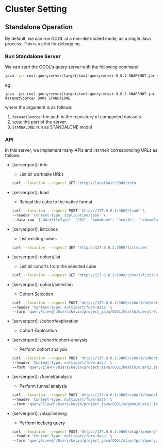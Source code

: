 # Cluster Setting

## Standalone Operation

By default, we can run COOL at a non-distributed mode, as a single Java process. This is useful for debugging. 

### Run Standalone Server

We can start the COOL's query server with the following command

```bash
java -jar cool-queryserver/target/cool-queryserver-0.0.1-SNAPSHOT.jar <datasetSource> <PORT> STANDALONE
```

eg.

```
java -jar cool-queryserver/target/cool-queryserver-0.0.1-SNAPSHOT.jar datasetSource/ 9009 STANDALONE
```

where the argument is as follows:

1. `datasetSource`: the path to the repository of compacted datasets.
2. `9009`: the port of the server.
3. `STANDALONE`: run as STANDALONE model

### API

In this server, we implement many APIs and list their corresponding URLs as follows:

- \[server:port]: info

  - List all workable URLs

  ```bash
  curl --location --request GET 'http://localhost:9009/info'
  ```

- \[server:port]: load

  - Reload the cube to the native format 

  ```bash
  curl --location --request POST 'http://127.0.0.1:9009/load' \
  --header 'Content-Type: application/json' \
  --data-raw '{"dataFileType": "CSV", "cubeName": "health", "schemaPath": "health/table.yaml", "dimPath": "health/dim.csv", "dataPath": "health/raw2.csv", "outputPath": "datasetSource"}'
  ```

- \[server:port]: listcubes

  - List existing cubes

  ```bash
  curl --location --request GET 'http://127.0.0.1:9009/listcubes'
  ```

- \[server:port]: cohort/list

  - List all cohorts from the selected cube

  ```bash
  curl --location --request GET 'http://127.0.0.1:9009/cohort/list?cube=health'
  ```

- \[server:port]: cohort/selection

  - Cohort Selection

  ```bash
  curl --location --request POST 'http://127.0.0.1:9009/cohort/selection' \
  --header 'Content-Type: multipart/form-data' \
  --form 'queryFile=@"/Users/kevin/project_java/COOL/health/query1-0.json"'
  ```

- \[server:port]: /cohort/exploration

  - Cohort Exploration

- \[server:port]: /cohort/cohort-analysis

  - Perform cohort analysis

  ```bash
  curl --location --request POST 'http://127.0.0.1:9009/cohort/cohort-analysis' \
  --header 'Content-Type: multipart/form-data' \
  --form 'queryFile=@"/Users/kevin/project_java/COOL/health/query2.json"'
  ```

- \[server:port]: /funnel/analysis

  - Perform funnel analysis

  ```bash
  curl --location --request POST 'http://127.0.0.1:9009/cohort/funnel-analysis' \
  --header 'Content-Type: multipart/form-data' \
  --form 'queryFile=@"/Users/kevin/project_java/COOL/sogamo/query1.json"'
  ```

- \[server:port]: /olap/iceberg

  - Perform iceberg query

  ```bash
  curl --location --request POST 'http://127.0.0.1:9009/olap/iceberg' \
  --header 'Content-Type: multipart/form-data' \
  --form 'queryFile=@"/Users/kevin/project_java/COOL/olap-tpch/query.json"'
  ```

